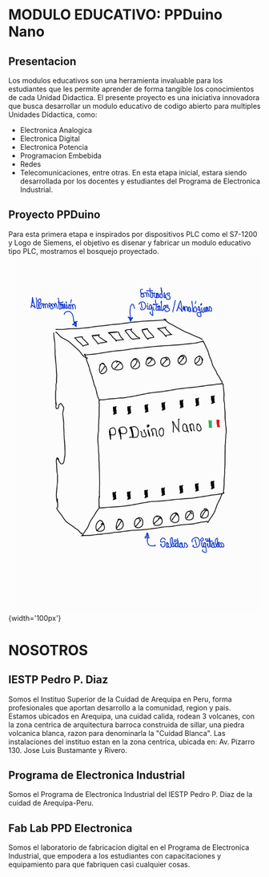 # MODULO EDUCATIVO: PPDuino Nano
## Presentacion
Los modulos educativos son una herramienta invaluable para los estudiantes que les permite aprender de forma tangible los conocimientos de cada Unidad Didactica.
El presente proyecto es una iniciativa innovadora que busca desarrollar un modulo educativo de codigo abierto para multiples Unidades Didactica, como:
- Electronica Analogica
- Electronica Digital
- Electronica Potencia
- Programacion Embebida
- Redes
- Telecomunicaciones, entre otras.
En esta etapa inicial, estara siendo desarrollada por los docentes y estudiantes del Programa de Electronica Industrial.
## Proyecto PPDuino
Para esta primera etapa e inspirados por dispositivos PLC como el S7-1200 y Logo de Siemens, el objetivo es disenar y fabricar un modulo educativo tipo PLC, mostramos el bosquejo proyectado. 
![Boceto del modulo educativo PPDuino Nano](/files/img/1_PPDuino%20Nano_Sketch.jpg){width='100px'}
# NOSOTROS
## IESTP Pedro P. Diaz
Somos el Instituo Superior de la Cuidad de Arequipa en Peru, forma profesionales que aportan desarrollo a la comunidad, region y pais.
Estamos ubicados en Arequipa, una cuidad calida, rodean 3 volcanes, con la zona centrica de arquitectura barroca construida de sillar, una piedra volcanica blanca, razon para denominarla la "Cuidad Blanca".
Las instalaciones del instituo estan en la zona centrica, ubicada en: Av. Pizarro 130. Jose Luis Bustamante y Rivero.
## Programa de Electronica Industrial
Somos el Programa de Electronica Industrial del IESTP Pedro P. Diaz de la cuidad de Arequipa-Peru.
## Fab Lab PPD Electronica
Somos el laboratorio de fabricacion digital en el Programa de Electronica Industrial, que empodera a los estudiantes con capacitaciones y equipamiento para que fabriquen casi cualquier cosas.